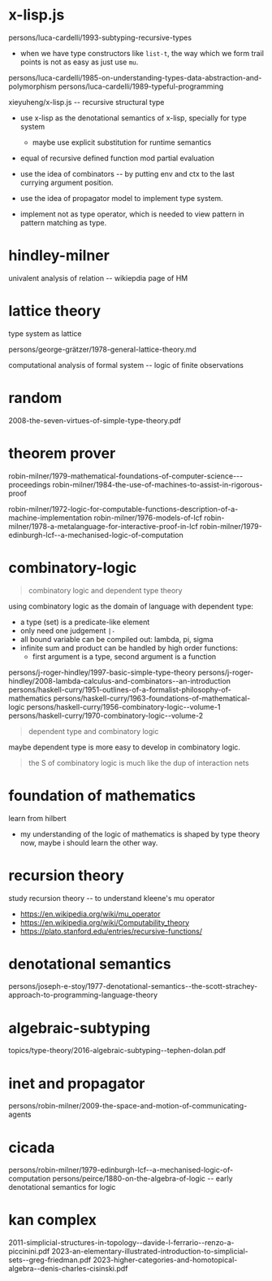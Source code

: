 # x-lisp.js

persons/luca-cardelli/1993-subtyping-recursive-types

- when we have type constructors like `list-t`,
  the way which we form trail points is not as easy as just use `mu`.

persons/luca-cardelli/1985-on-understanding-types-data-abstraction-and-polymorphism
persons/luca-cardelli/1989-typeful-programming

xieyuheng/x-lisp.js -- recursive structural type

- use x-lisp as the denotational semantics of x-lisp, specially for type system
  - maybe use explicit substitution for runtime semantics

- equal of recursive defined function mod partial evaluation
- use the idea of combinators -- by putting env and ctx to the last currying argument position.
- use the idea of propagator model to implement type system.
- implement not as type operator, which is needed to view pattern in pattern matching as type.

# hindley-milner

univalent analysis of relation -- wikiepdia page of HM

# lattice theory

type system as lattice

persons/george-grätzer/1978-general-lattice-theory.md

computational analysis of formal system -- logic of finite observations

# random

2008-the-seven-virtues-of-simple-type-theory.pdf

# theorem prover

robin-milner/1979-mathematical-foundations-of-computer-science---proceedings
robin-milner/1984-the-use-of-machines-to-assist-in-rigorous-proof

robin-milner/1972-logic-for-computable-functions-description-of-a-machine-implementation
robin-milner/1976-models-of-lcf
robin-milner/1978-a-metalanguage-for-interactive-proof-in-lcf
robin-milner/1979-edinburgh-lcf--a-mechanised-logic-of-computation

# combinatory-logic

> combinatory logic and dependent type theory

using combinatory logic as the domain of language with dependent type:
- a type (set) is a predicate-like element
- only need one judgement `|-`
- all bound variable can be compiled out: lambda, pi, sigma
- infinite sum and product can be handled by high order functions:
  - first argument is a type, second argument is a function

persons/j-roger-hindley/1997-basic-simple-type-theory
persons/j-roger-hindley/2008-lambda-calculus-and-combinators--an-introduction
persons/haskell-curry/1951-outlines-of-a-formalist-philosophy-of-mathematics
persons/haskell-curry/1963-foundations-of-mathematical-logic
persons/haskell-curry/1956-combinatory-logic--volume-1
persons/haskell-curry/1970-combinatory-logic--volume-2

> dependent type and combinatory logic

maybe dependent type is more easy to develop in combinatory logic.

> the S of combinatory logic is much like the dup of interaction nets

# foundation of mathematics

learn from hilbert

- my understanding of the logic of mathematics is shaped by type theory now,
  maybe i should learn the other way.

# recursion theory

study recursion theory -- to understand kleene's mu operator

- https://en.wikipedia.org/wiki/mu_operator
- https://en.wikipedia.org/wiki/Computability_theory
- https://plato.stanford.edu/entries/recursive-functions/

# denotational semantics

persons/joseph-e-stoy/1977-denotational-semantics--the-scott-strachey-approach-to-programming-language-theory

# algebraic-subtyping

topics/type-theory/2016-algebraic-subtyping--tephen-dolan.pdf

# inet and propagator

persons/robin-milner/2009-the-space-and-motion-of-communicating-agents

# cicada

persons/robin-milner/1979-edinburgh-lcf--a-mechanised-logic-of-computation
persons/peirce/1880-on-the-algebra-of-logic -- early denotational semantics for logic

# kan complex

2011-simplicial-structures-in-topology--davide-l-ferrario--renzo-a-piccinini.pdf
2023-an-elementary-illustrated-introduction-to-simplicial-sets--greg-friedman.pdf
2023-higher-categories-and-homotopical-algebra--denis-charles-cisinski.pdf

